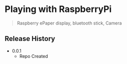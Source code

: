 # Playing with RaspberryPi
> Raspberry ePaper display, bluetooth stick, Camera 

## Release History

- 0.0.1
  - Repo Created
